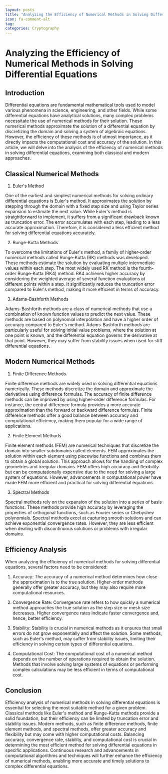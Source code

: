 ```yaml
---
layout: posts
title: "Analyzing the Efficiency of Numerical Methods in Solving Differential Equations"
icon: fa-comment-alt
tag:      
categories: Cryptography
---
```



# Analyzing the Efficiency of Numerical Methods in Solving Differential Equations

## Introduction

Differential equations are fundamental mathematical tools used to model various phenomena in science, engineering, and other fields. While some differential equations have analytical solutions, many complex problems necessitate the use of numerical methods for their solution. These numerical methods approximate the solution of a differential equation by discretizing the domain and solving a system of algebraic equations. However, the efficiency of these methods is of utmost importance, as it directly impacts the computational cost and accuracy of the solution. In this article, we will delve into the analysis of the efficiency of numerical methods in solving differential equations, examining both classical and modern approaches.

## Classical Numerical Methods

1. Euler's Method

One of the earliest and simplest numerical methods for solving ordinary differential equations is Euler's method. It approximates the solution by stepping through the domain with a fixed step size and using Taylor series expansion to estimate the next value. While Euler's method is straightforward to implement, it suffers from a significant drawback known as truncation error. The error accumulates with each step, leading to a less accurate approximation. Therefore, it is considered a less efficient method for solving differential equations accurately.

2. Runge-Kutta Methods

To overcome the limitations of Euler's method, a family of higher-order numerical methods called Runge-Kutta (RK) methods was developed. These methods estimate the solution by evaluating multiple intermediate values within each step. The most widely used RK method is the fourth-order Runge-Kutta (RK4) method. RK4 achieves higher accuracy by considering the weighted average of several function evaluations at different points within a step. It significantly reduces the truncation error compared to Euler's method, making it more efficient in terms of accuracy.

3. Adams-Bashforth Methods

Adams-Bashforth methods are a class of numerical methods that use a combination of known function values to predict the next value. These methods are based on polynomial interpolation and have a higher order of accuracy compared to Euler's method. Adams-Bashforth methods are particularly useful for solving initial value problems, where the solution at one point is known, and the differential equation governs the derivative at that point. However, they may suffer from stability issues when used for stiff differential equations.

## Modern Numerical Methods

1. Finite Difference Methods

Finite difference methods are widely used in solving differential equations numerically. These methods discretize the domain and approximate the derivatives using difference formulas. The accuracy of finite difference methods can be improved by using higher-order difference formulas. For instance, the central difference formula provides a more accurate approximation than the forward or backward difference formulas. Finite difference methods offer a good balance between accuracy and computational efficiency, making them popular for a wide range of applications.

2. Finite Element Methods

Finite element methods (FEM) are numerical techniques that discretize the domain into smaller subdomains called elements. FEM approximates the solution within each element using piecewise functions and combines them to obtain a global solution. This approach allows for the handling of complex geometries and irregular domains. FEM offers high accuracy and flexibility but can be computationally expensive due to the need for solving a large system of equations. However, advancements in computational power have made FEM more efficient and practical for solving differential equations.

3. Spectral Methods

Spectral methods rely on the expansion of the solution into a series of basis functions. These methods provide high accuracy by leveraging the properties of orthogonal functions, such as Fourier series or Chebyshev polynomials. Spectral methods excel at capturing smooth solutions and can achieve exponential convergence rates. However, they are less efficient when dealing with discontinuous solutions or problems with irregular domains.

## Efficiency Analysis

When analyzing the efficiency of numerical methods for solving differential equations, several factors need to be considered:

1. Accuracy: The accuracy of a numerical method determines how close the approximation is to the true solution. Higher-order methods generally offer greater accuracy, but they may also require more computational resources.

2. Convergence Rate: Convergence rate refers to how quickly a numerical method approaches the true solution as the step size or mesh size decreases. Higher convergence rates indicate faster convergence and, hence, better efficiency.

3. Stability: Stability is crucial in numerical methods as it ensures that small errors do not grow exponentially and affect the solution. Some methods, such as Euler's method, may suffer from stability issues, limiting their efficiency in solving certain types of differential equations.

4. Computational Cost: The computational cost of a numerical method depends on the number of operations required to obtain the solution. Methods that involve solving large systems of equations or performing complex calculations may be less efficient in terms of computational cost.

## Conclusion

Efficiency analysis of numerical methods in solving differential equations is essential for selecting the most suitable method for a given problem. Classical methods like Euler's method and Runge-Kutta methods provide a solid foundation, but their efficiency can be limited by truncation error and stability issues. Modern methods, such as finite difference methods, finite element methods, and spectral methods, offer greater accuracy and flexibility but may come with higher computational costs. Balancing accuracy, convergence rate, stability, and computational cost is crucial in determining the most efficient method for solving differential equations in specific applications. Continuous research and advancements in computational algorithms and techniques will further enhance the efficiency of numerical methods, enabling more accurate and timely solutions to complex differential equations.